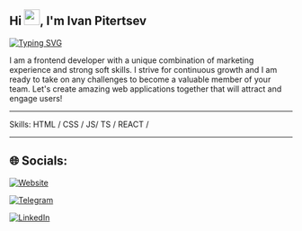 ## Hi <img src="https://media.giphy.com/media/hvRJCLFzcasrR4ia7z/giphy.gif" width="28px" height="28px">, I'm Ivan Pitertsev


[![Typing SVG](https://readme-typing-svg.herokuapp.com?font=Fira+Code&size=35&pause=1000&width=435&lines=Frontend+Developer)](https://git.io/typing-svg)

I am a frontend developer with a unique combination of marketing experience and strong soft skills. I strive for continuous growth and I am ready to take on any challenges to become a valuable member of your team. Let's create amazing web applications together that will attract and engage users!

---

Skills: HTML / CSS /  JS/ TS / REACT /

---


## 🌐 Socials:
[![Website](https://img.shields.io/badge/website-000000?style=for-the-badge&logo=About.me&logoColor=white)](https://pitertsev.pw)

[![Telegram](https://camo.githubusercontent.com/cf4ed981404024c1adfc79d5575c4edf1836c4fe36b24b03383ece888cef7e29/68747470733a2f2f696d672e736869656c64732e696f2f62616467652f54656c656772616d2d3243413545303f7374796c653d666f722d7468652d6261646765266c6f676f3d74656c656772616d266c6f676f436f6c6f723d7768697465)](https://t.me/VanMexico)

[![LinkedIn](https://img.shields.io/badge/LinkedIn-0077B5?style=for-the-badge&logo=linkedin&logoColor=white)](https://www.linkedin.com/in/pitertsev/)
